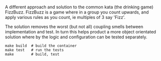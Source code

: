 A different approach and solution to the common kata (the drinking game) FizzBuzz. FizzBuzz is a game where in a group you count upwards, and apply various rules as you count, ie multiples of 3 say 'Fizz'.

The solution removes the worst (but not all) coupling smells between implementation and test. In turn this helps product a more object orientated solution where by the logic and configuration can be tested separately. 

````
make build  # build the container
make test   # run the tests
make        # build, test
````
